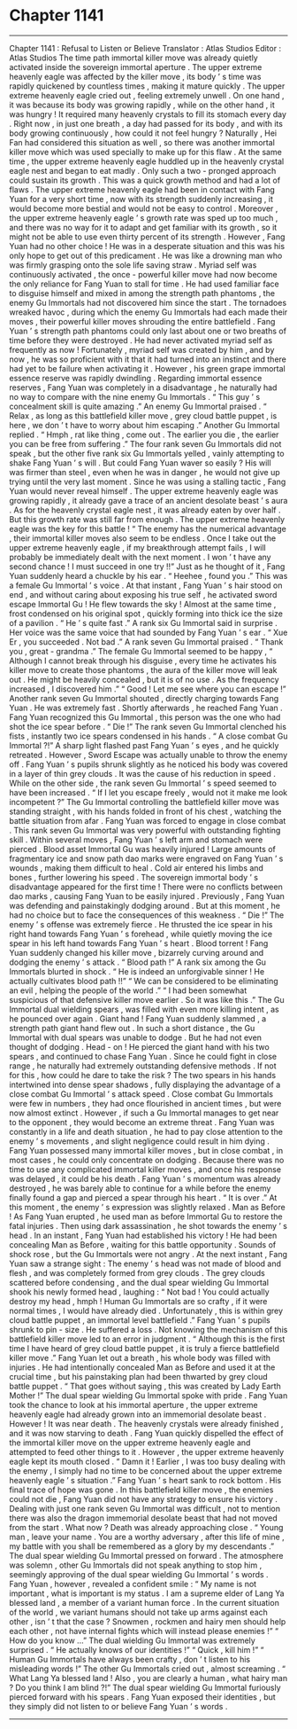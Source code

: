
# Chapter 1141


---

Chapter 1141 : Refusal to Listen or Believe
Translator :
Atlas Studios
Editor :
Atlas Studios
The time path immortal killer move was already quietly activated inside the sovereign immortal aperture .
The upper extreme heavenly eagle was affected by the killer move , its body ’ s time was rapidly quickened by countless times , making it mature quickly .
The upper extreme heavenly eagle cried out , feeling extremely unwell .
On one hand , it was because its body was growing rapidly , while on the other hand , it was hungry !
It required many heavenly crystals to fill its stomach every day . Right now , in just one breath , a day had passed for its body , and with its body growing continuously , how could it not feel hungry ?
Naturally , Hei Fan had considered this situation as well , so there was another immortal killer move which was used specially to make up for this flaw .
At the same time , the upper extreme heavenly eagle huddled up in the heavenly crystal eagle nest and began to eat madly .
Only such a two - pronged approach could sustain its growth .
This was a quick growth method and had a lot of flaws . The upper extreme heavenly eagle had been in contact with Fang Yuan for a very short time , now with its strength suddenly increasing , it would become more bestial and would not be easy to control . Moreover , the upper extreme heavenly eagle ’ s growth rate was sped up too much , and there was no way for it to adapt and get familiar with its growth , so it might not be able to use even thirty percent of its strength .
However , Fang Yuan had no other choice !
He was in a desperate situation and this was his only hope to get out of this predicament .
He was like a drowning man who was firmly grasping onto the sole life saving straw .
Myriad self was continuously activated , the once - powerful killer move had now become the only reliance for Fang Yuan to stall for time .
He had used familiar face to disguise himself and mixed in among the strength path phantoms , the enemy Gu Immortals had not discovered him since the start .
The tornadoes wreaked havoc , during which the enemy Gu Immortals had each made their moves , their powerful killer moves shrouding the entire battlefield .
Fang Yuan ’ s strength path phantoms could only last about one or two breaths of time before they were destroyed .
He had never activated myriad self as frequently as now !
Fortunately , myriad self was created by him , and by now , he was so proficient with it that it had turned into an instinct and there had yet to be failure when activating it .
However , his green grape immortal essence reserve was rapidly dwindling .
Regarding immortal essence reserves , Fang Yuan was completely in a disadvantage , he naturally had no way to compare with the nine enemy Gu Immortals .
“ This guy ’ s concealment skill is quite amazing .” An enemy Gu Immortal praised .
“ Relax , as long as this battlefield killer move , grey cloud battle puppet , is here , we don ’ t have to worry about him escaping .” Another Gu Immortal replied .
“ Hmph , rat like thing , come out . The earlier you die , the earlier you can be free from suffering .”
The four rank seven Gu Immortals did not speak , but the other five rank six Gu Immortals yelled , vainly attempting to shake Fang Yuan ’ s will .
But could Fang Yuan waver so easily ?
His will was firmer than steel , even when he was in danger , he would not give up trying until the very last moment .
Since he was using a stalling tactic , Fang Yuan would never reveal himself .
The upper extreme heavenly eagle was growing rapidly , it already gave a trace of an ancient desolate beast ’ s aura . As for the heavenly crystal eagle nest , it was already eaten by over half .
But this growth rate was still far from enough .
The upper extreme heavenly eagle was the key for this battle !
“ The enemy has the numerical advantage , their immortal killer moves also seem to be endless . Once I take out the upper extreme heavenly eagle , if my breakthrough attempt fails , I will probably be immediately dealt with the next moment . I won ’ t have any second chance ! I must succeed in one try !!”
Just as he thought of it , Fang Yuan suddenly heard a chuckle by his ear .
“ Heehee , found you .”
This was a female Gu Immortal ’ s voice .
At that instant , Fang Yuan ’ s hair stood on end , and without caring about exposing his true self , he activated sword escape Immortal Gu !
He flew towards the sky !
Almost at the same time , frost condensed on his original spot , quickly forming into thick ice the size of a pavilion .
“ He ’ s quite fast .” A rank six Gu Immortal said in surprise . Her voice was the same voice that had sounded by Fang Yuan ’ s ear .
“ Xue Er , you succeeded . Not bad .” A rank seven Gu Immortal praised .
“ Thank you , great - grandma .” The female Gu Immortal seemed to be happy , “ Although I cannot break through his disguise , every time he activates his killer move to create those phantoms , the aura of the killer move will leak out . He might be heavily concealed , but it is of no use . As the frequency increased , I discovered him .”
“ Good ! Let me see where you can escape !” Another rank seven Gu Immortal shouted , directly charging towards Fang Yuan .
He was extremely fast .
Shortly afterwards , he reached Fang Yuan .
Fang Yuan recognized this Gu Immortal , this person was the one who had shot the ice spear before .
“ Die !” The rank seven Gu Immortal clenched his fists , instantly two ice spears condensed in his hands .
“ A close combat Gu Immortal ?!” A sharp light flashed past Fang Yuan ’ s eyes , and he quickly retreated .
However , Sword Escape was actually unable to throw the enemy off .
Fang Yuan ’ s pupils shrunk slightly as he noticed his body was covered in a layer of thin grey clouds .
It was the cause of his reduction in speed .
While on the other side , the rank seven Gu Immortal ’ s speed seemed to have been increased .
“ If I let you escape freely , would not it make me look incompetent ?” The Gu Immortal controlling the battlefield killer move was standing straight , with his hands folded in front of his chest , watching the battle situation from afar .
Fang Yuan was forced to engage in close combat .
This rank seven Gu Immortal was very powerful with outstanding fighting skill .
Within several moves , Fang Yuan ’ s left arm and stomach were pierced .
Blood asset Immortal Gu was heavily injured !
Large amounts of fragmentary ice and snow path dao marks were engraved on Fang Yuan ’ s wounds , making them difficult to heal . Cold air entered his limbs and bones , further lowering his speed .
The sovereign immortal body ’ s disadvantage appeared for the first time !
There were no conflicts between dao marks , causing Fang Yuan to be easily injured .
Previously , Fang Yuan was defending and painstakingly dodging around . But at this moment , he had no choice but to face the consequences of this weakness .
“ Die !” The enemy ’ s offense was extremely fierce . He thrusted the ice spear in his right hand towards Fang Yuan ’ s forehead , while quietly moving the ice spear in his left hand towards Fang Yuan ’ s heart .
Blood torrent !
Fang Yuan suddenly changed his killer move , bizarrely curving around and dodging the enemy ’ s attack .
“ Blood path !” A rank six among the Gu Immortals blurted in shock .
“ He is indeed an unforgivable sinner ! He actually cultivates blood path !!”
“ We can be considered to be eliminating an evil , helping the people of the world .”
“ I had been somewhat suspicious of that defensive killer move earlier . So it was like this .”
The Gu Immortal dual wielding spears , was filled with even more killing intent , as he pounced over again .
Giant hand !
Fang Yuan suddenly slammed , a strength path giant hand flew out .
In such a short distance , the Gu Immortal with dual spears was unable to dodge .
But he had not even thought of dodging .
Head - on !
He pierced the giant hand with his two spears , and continued to chase Fang Yuan .
Since he could fight in close range , he naturally had extremely outstanding defensive methods . If not for this , how could he dare to take the risk ?
The two spears in his hands intertwined into dense spear shadows , fully displaying the advantage of a close combat Gu Immortal ’ s attack speed .
Close combat Gu Immortals were few in numbers , they had once flourished in ancient times , but were now almost extinct .
However , if such a Gu Immortal manages to get near to the opponent , they would become an extreme threat .
Fang Yuan was constantly in a life and death situation , he had to pay close attention to the enemy ’ s movements , and slight negligence could result in him dying .
Fang Yuan possessed many immortal killer moves , but in close combat , in most cases , he could only concentrate on dodging . Because there was no time to use any complicated immortal killer moves , and once his response was delayed , it could be his death .
Fang Yuan ’ s momentum was already destroyed , he was barely able to continue for a while before the enemy finally found a gap and pierced a spear through his heart .
“ It is over .” At this moment , the enemy ’ s expression was slightly relaxed .
Man as Before !
As Fang Yuan erupted , he used man as before Immortal Gu to restore the fatal injuries .
Then using dark assassination , he shot towards the enemy ’ s head .
In an instant , Fang Yuan had established his victory !
He had been concealing Man as Before , waiting for this battle opportunity .
Sounds of shock rose , but the Gu Immortals were not angry .
At the next instant , Fang Yuan saw a strange sight : The enemy ’ s head was not made of blood and flesh , and was completely formed from grey clouds .
The grey clouds scattered before condensing , and the dual spear wielding Gu Immortal shook his newly formed head , laughing : “ Not bad ! You could actually destroy my head , hmph ! Human Gu Immortals are so crafty , if it were normal times , I would have already died . Unfortunately , this is within grey cloud battle puppet , an immortal level battlefield .”
Fang Yuan ’ s pupils shrunk to pin - size .
He suffered a loss .
Not knowing the mechanism of this battlefield killer move led to an error in judgment .
“ Although this is the first time I have heard of grey cloud battle puppet , it is truly a fierce battlefield killer move .” Fang Yuan let out a breath , his whole body was filled with injuries .
He had intentionally concealed Man as Before and used it at the crucial time , but his painstaking plan had been thwarted by grey cloud battle puppet .
“ That goes without saying , this was created by Lady Earth Mother !” The dual spear wielding Gu Immortal spoke with pride .
Fang Yuan took the chance to look at his immortal aperture , the upper extreme heavenly eagle had already grown into an immemorial desolate beast .
However !
It was near death .
The heavenly crystals were already finished , and it was now starving to death .
Fang Yuan quickly dispelled the effect of the immortal killer move on the upper extreme heavenly eagle and attempted to feed other things to it .
However , the upper extreme heavenly eagle kept its mouth closed .
“ Damn it ! Earlier , I was too busy dealing with the enemy , I simply had no time to be concerned about the upper extreme heavenly eagle ’ s situation .” Fang Yuan ’ s heart sank to rock bottom .
His final trace of hope was gone .
In this battlefield killer move , the enemies could not die , Fang Yuan did not have any strategy to ensure his victory . Dealing with just one rank seven Gu Immortal was difficult , not to mention there was also the dragon immemorial desolate beast that had not moved from the start .
What now ?
Death was already approaching close .
“ Young man , leave your name . You are a worthy adversary , after this life of mine , my battle with you shall be remembered as a glory by my descendants .” The dual spear wielding Gu Immortal pressed on forward .
The atmosphere was solemn , other Gu Immortals did not speak anything to stop him , seemingly approving of the dual spear wielding Gu Immortal ’ s words .
Fang Yuan , however , revealed a confident smile : “ My name is not important , what is important is my status . I am a supreme elder of Lang Ya blessed land , a member of a variant human force . In the current situation of the world , we variant humans should not take up arms against each other , isn ’ t that the case ? Snowmen , rockmen and hairy men should help each other , not have internal fights which will instead please enemies !”
“ How do you know …” The dual wielding Gu Immortal was extremely surprised .
“ He actually knows of our identities !”
“ Quick , kill him !”
“ Human Gu Immortals have always been crafty , don ’ t listen to his misleading words !”
The other Gu Immortals cried out , almost screaming .
“ What Lang Ya blessed land ! Also , you are clearly a human , what hairy man ? Do you think I am blind ?!” The dual spear wielding Gu Immortal furiously pierced forward with his spears .
Fang Yuan exposed their identities , but they simply did not listen to or believe Fang Yuan ’ s words .

---

